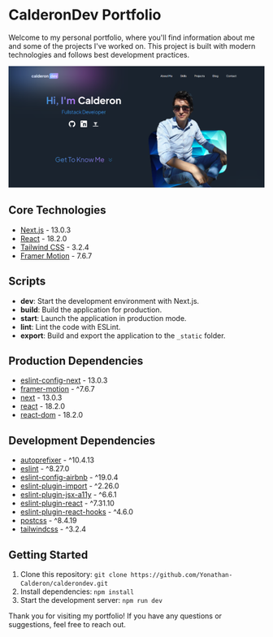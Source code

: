 # CalderonDev Portfolio

Welcome to my personal portfolio, where you'll find information about me and some of the projects I've worked on. This project is built with modern technologies and follows best development practices.

![Portfolio Image](https://github.com/Yonathan-Calderon/CalderonDev---/blob/main/public/screenCalderonDev.png)

## Core Technologies

- [Next.js](https://nextjs.org/) - 13.0.3
- [React](https://reactjs.org/) - 18.2.0
- [Tailwind CSS](https://tailwindcss.com/) - 3.2.4
- [Framer Motion](https://www.framer.com/motion/) - 7.6.7

## Scripts

- **dev**: Start the development environment with Next.js.
- **build**: Build the application for production.
- **start**: Launch the application in production mode.
- **lint**: Lint the code with ESLint.
- **export**: Build and export the application to the `_static` folder.

## Production Dependencies

- [eslint-config-next](https://www.npmjs.com/package/eslint-config-next) - 13.0.3
- [framer-motion](https://www.npmjs.com/package/framer-motion) - ^7.6.7
- [next](https://nextjs.org/) - 13.0.3
- [react](https://reactjs.org/) - 18.2.0
- [react-dom](https://reactjs.org/) - 18.2.0

## Development Dependencies

- [autoprefixer](https://www.npmjs.com/package/autoprefixer) - ^10.4.13
- [eslint](https://eslint.org/) - ^8.27.0
- [eslint-config-airbnb](https://www.npmjs.com/package/eslint-config-airbnb) - ^19.0.4
- [eslint-plugin-import](https://www.npmjs.com/package/eslint-plugin-import) - ^2.26.0
- [eslint-plugin-jsx-a11y](https://www.npmjs.com/package/eslint-plugin-jsx-a11y) - ^6.6.1
- [eslint-plugin-react](https://www.npmjs.com/package/eslint-plugin-react) - ^7.31.10
- [eslint-plugin-react-hooks](https://www.npmjs.com/package/eslint-plugin-react-hooks) - ^4.6.0
- [postcss](https://www.npmjs.com/package/postcss) - ^8.4.19
- [tailwindcss](https://tailwindcss.com/) - ^3.2.4

## Getting Started

1. Clone this repository: `git clone https://github.com/Yonathan-Calderon/calderondev.git`
2. Install dependencies: `npm install`
3. Start the development server: `npm run dev`

Thank you for visiting my portfolio! If you have any questions or suggestions, feel free to reach out.
